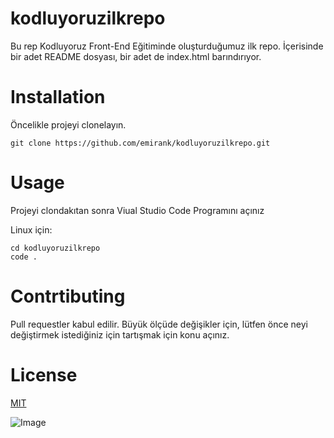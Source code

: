 # kodluyoruzilkrepo
Bu rep Kodluyoruz Front-End Eğitiminde oluşturduğumuz ilk repo. İçerisinde bir adet README dosyası, bir adet de index.html barındırıyor.


# Installation
Öncelikle projeyi clonelayın.
```
git clone https://github.com/emirank/kodluyoruzilkrepo.git
```

# Usage
Projeyi clondakıtan sonra Viual Studio Code Programını açınız

Linux için:
```
cd kodluyoruzilkrepo
code .
```

# Contrtibuting
Pull requestler kabul edilir. Büyük ölçüde değişikler için, lütfen önce neyi değiştirmek istediğiniz için tartışmak için konu açınız.

# License
[MIT](https://choosealicense.com/licenses/mit/)

 ![Image](https://cdn-images-1.medium.com/max/1200/1*kKaPazOjZMC_svz3q5Axpg.png)